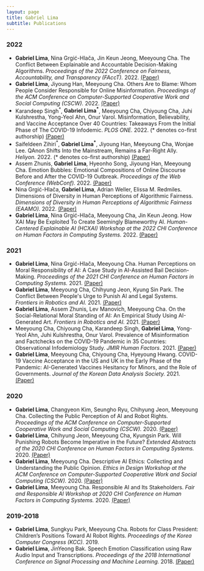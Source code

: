 ```yaml
---
layout: page
title: Gabriel Lima
subtitle: Publications
---
```


### 2022

- **Gabriel  Lima**, Nina Grgić-Hlača, Jin Keun Jeong, Meeyoung Cha. The Conflict Between Explainable and Accountable Decision-Making Algorithms. *Proceedings of the 2022 Conference on Fairness, Accountability, and Transparency (FAccT).* 2022. 
	[(Paper)](https://doi.org/10.1145/3531146.3534628)
- **Gabriel  Lima**, Jiyoung Han, Meeyoung Cha. Others Are to Blame: Whom People Consider Responsible for Online Misinformation. *Proceedings of the ACM Conference on Computer-Supported Cooperative Work and Social Computing (CSCW).* 2022.
	[(Paper)](https://doi.org/10.1145/3512953)
- Karandeep Singh<sup>\*</sup>, **Gabriel Lima<sup>\*</sup>**, Meeyoung Cha, Chiyoung Cha, Juhi Kulshrestha, Yong-Yeol Ahn, Onur Varol. Misinformation, Believability, and Vaccine Acceptance Over 40 Countries: Takeaways From the Initial Phase of The COVID-19 Infodemic. *PLOS ONE.* 2022. (* denotes co-first authorship)
	[(Paper)](https://doi.org/10.1371/journal.pone.0263381)
- Saifeldeen Zihiri<sup>\*</sup>, **Gabriel Lima<sup>\*</sup>**, Jiyoung Han, Meeyoung Cha, Wonjae Lee. QAnon Shifts Into the Mainstream, Remains a Far-Right Ally. *Heliyon.* 2022. (* denotes co-first authorship)
	[(Paper)](https://doi.org/10.1016/j.heliyon.2022.e08764)
- Assem Zhunis, **Gabriel  Lima**, Hyeonho Song, Jiyoung Han, Meeyoung Cha. Emotion Bubbles: Emotional Compositions of Online Discourse Before and After the COVID-19 Outbreak. *Proceedings of the Web Conference (WebConf).* 2022.
	[(Paper)](https://doi.org/10.1145/3485447.3512132)
- Nina Grgić-Hlača, **Gabriel  Lima**, Adrian Weller, Elissa M. Redmiles. Dimensions of Diversity in Human Perceptions of Algorithmic Fairness. *Dimensions of Diversity in Human Perceptions of Algorithmic Fairness (EAAMO).* 2022.
	[(Paper)](https://eaamo.org/papers/grgic-hlaca-22.pdf)
- **Gabriel Lima**, Nina Grgić-Hlača, Meeyoung Cha, Jin Keun Jeong. How XAI May Be Exploited To Create Seemingly Blameworthy AI. *Human-Centered Explainable AI (HCXAI) Workshop at the 2022 CHI Conference on Human Factors in Computing Systems.* 2022. [(Paper)](https://www.dropbox.com/s/a6gddiuezuz0ui1/HCXAI2022_paper_08.pdf?dl=0)

### 2021

- **Gabriel  Lima**, Nina Grgić-Hlača, Meeyoung Cha. Human Perceptions on Moral Responsibility of AI: A Case Study in AI-Assisted Bail Decision-Making. *Proceedings of the 2021 CHI Conference on Human Factors in Computing Systems.* 2021. 
	[(Paper)](https://doi.org/10.1145/3411764.3445260)
- **Gabriel Lima**, Meeyoung Cha, Chihyung Jeon, Kyung Sin Park. The Conflict Between People's Urge to Punish AI and Legal Systems. *Frontiers in Robotics and AI.* 2021.
	[(Paper)](https://doi.org/10.3389/frobt.2021.756242)
- **Gabriel Lima**, Assem Zhunis, Lev Manovich, Meeyoung Cha. On the Social-Relational Moral Standing of AI: An Empirical Study Using AI-Generated Art. *Frontiers in Robotics and AI.* 2021.
	[(Paper)](https://doi.org/10.3389/frobt.2021.719944)
- Meeyoung Cha, Chiyoung Cha, Karandeep Singh, **Gabriel Lima**, Yong-Yeol Ahn, Juhi Kulshrestha, Onur Varol. Prevalence of Misinformation and Factchecks on the COVID-19 Pandemic in 35 Countries: Observational Infodemiology Study. *JMIR Human Factors*. 2021. [(Paper)](https://doi.org/10.2196/23279)
- **Gabriel Lima**, Meeyoung Cha, Chiyoung Cha, Hyeyoung Hwang. COVID-19 Vaccine Acceptance in the US and UK in the Early Phase of the Pandemic: AI-Generated Vaccines Hesitancy for Minors, and the Role of Governments. *Journal of the Korean Data Analysis Society.* 2021. [(Paper)](http://doi.org/10.37727/jkdas.2021.23.3.1043)

### 2020

- **Gabriel  Lima**, Changyeon Kim, Seungho Ryu, Chihyung Jeon, Meeyoung Cha. Collecting the Public Perception of AI and Robot Rights. *Proceedings of the ACM Conference on Computer-Supported Cooperative Work and Social Computing (CSCW).* 2020.
	[(Paper)](https://doi.org/10.1145/3415206)
- **Gabriel  Lima**, Chihyung Jeon, Meeyoung Cha, Kyungsin Park. Will Punishing Robots Become Imperative in the Future? *Extended Abstracts of the 2020 CHI Conference on Human Factors in Computing Systems.* 2020.
	[(Paper)](https://doi.org/10.1145/3334480.3383006)
- **Gabriel Lima**, Meeyoung Cha. Descriptive AI Ethics: Collecting and Understanding the Public Opinion. *Ethics in Design Workshop at the ACM Conference on Computer-Supported Cooperative Work and Social Computing (CSCW).* 2020. [(Paper)](https://arxiv.org/abs/2101.05957)
- **Gabriel Lima**, Meeyoung Cha. Responsible AI and Its Stakeholders. *Fair and Responsible AI Workshop at 2020 CHI Conference on Human Factors in Computing Systems.* 2020. 
	[(Paper)](https://arxiv.org/abs/2004.11434)

### 2019-2018

- **Gabriel  Lima**, Sungkyu Park, Meeyoung Cha. Robots for Class President: Children’s Positions Toward AI Robot Rights. *Proceedings of the Korea Computer Congress (KCC).* 2019.
- **Gabriel Lima**, JinYeong Bak. Speech Emotion Classification using Raw Audio Input and Transcriptions. *Proceedings of the 2018 International Conference on Signal Processing and Machine Learning.* 2018.
	[(Paper)](https://doi.org/10.1145/3297067.3297089)